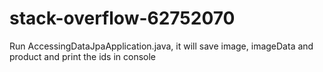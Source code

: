 # stack-overflow-62752070
Run  AccessingDataJpaApplication.java, it will save image, imageData and product and print the ids in console
